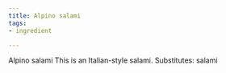 ```yaml
---
title: Alpino salami
tags:
- ingredient

---
```

Alpino salami This is an Italian-style salami. Substitutes: salami

